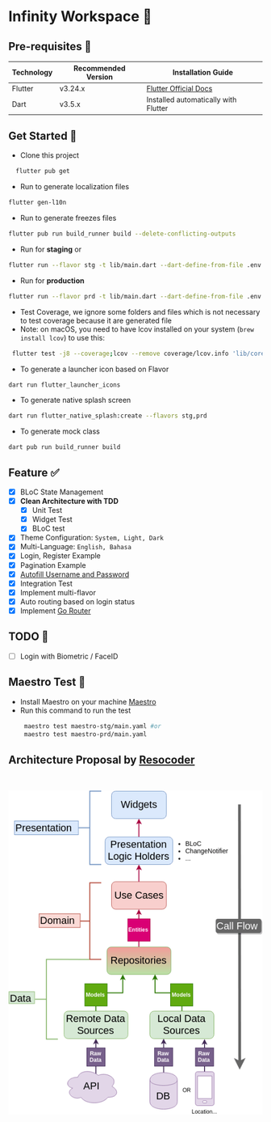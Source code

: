 
# Infinity Workspace 📱

## Pre-requisites 📐

| Technology | Recommended Version | Installation Guide                                                    |
|------------|---------------------|-----------------------------------------------------------------------|
| Flutter    | v3.24.x             | [Flutter Official Docs](https://flutter.dev/docs/get-started/install) |
| Dart       | v3.5.x              | Installed automatically with Flutter                                  |

## Get Started 🚀

- Clone this project
```bash 
  flutter pub get 
```
- Run to generate localization files
```bash
flutter gen-l10n
```
- Run to generate freezes files
```bash
flutter pub run build_runner build --delete-conflicting-outputs
```
- Run for **staging** or
```bash
flutter run --flavor stg -t lib/main.dart --dart-define-from-file .env.stg.json 
```
- Run for **production**
```bash
flutter run --flavor prd -t lib/main.dart --dart-define-from-file .env.prd.json 
```
- Test Coverage, we ignore some folders and files which is not necessary to test coverage because it are generated file
- Note: on macOS, you need to have lcov installed on your system (`brew install lcov`) to use this:
```bash
 flutter test -j8 --coverage;lcov --remove coverage/lcov.info 'lib/core/localization/generated/' 'lib/core/resources/*' 'lib/utils/services/firebase/*' '**/*.g.dart' -o coverage/new_lcov.info ;genhtml coverage/new_lcov.info -o coverage/html
````
- To generate a launcher icon based on Flavor 
```bash
dart run flutter_launcher_icons 
```
- To generate native splash screen
```bash
dart run flutter_native_splash:create --flavors stg,prd
```
- To generate mock class
```bash
dart pub run build_runner build
```


## Feature ✅

- [x] BLoC State Management
- [x] **Clean Architecture with TDD**
    - [x] Unit Test
    - [x] Widget Test
    - [x] BLoC test
- [x] Theme Configuration: `System, Light, Dark`
- [x] Multi-Language: `English, Bahasa`
- [x] Login, Register Example
- [x] Pagination Example
- [x] [Autofill Username and Password](https://github.com/lazycatlabs/flutter_auth_app/pull/3)
- [x] Integration Test
- [x] Implement multi-flavor
- [x] Auto routing based on login status
- [x] Implement [Go Router](https://pub.dev/packages/go_router)

## TODO 📝
- [ ] Login with Biometric / FaceID



## Maestro Test 🧪
- Install Maestro on your machine [Maestro](https://maestro.mobile.dev/getting-started/installing-maestro)
- Run this command to run the test
  ```bash
   maestro test maestro-stg/main.yaml #or
   maestro test maestro-prd/main.yaml
  ```



## Architecture Proposal by [Resocoder](https://github.com/ResoCoder/flutter-tdd-clean-architecture-course)

<br>

![architecture-proposal](./architecture-proposal.png)

<br><br>
